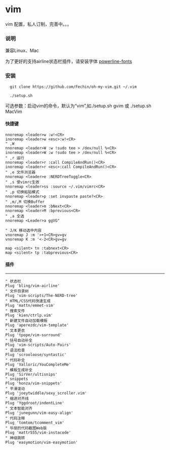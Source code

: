 vim
===
vim 配置，私人订制，完善中。。。

### 说明
兼容Linux、Mac

为了更好的支持airline状态栏插件，请安装字体 [powerline-fonts](https://github.com/Lokaltog/powerline-fonts)

### 安装

```
  git clone https://github.com/Fechin/oh-my-vim.git ~/.vim
```

```
  ./setup.sh
```
  可选参数：启动vim的命令，默认为“vim”,如./setup.sh gvim 或 ./setup.sh MacVim

#### 快捷键
```
nnoremap <leader>w :w!<CR>
inoremap <leader>w <esc>:w!<CR>
" ,W
nnoremap <leader>W :w !sudo tee > /dev/null %<CR>
inoremap <leader>W :w !sudo tee > /dev/null %<CR>
" ,r 运行
nnoremap <leader>r :call CompileAndRun()<CR>
inoremap <leader>r <esc>:call CompileAndRun()<CR>
" ,e 文件浏览器
nnoremap <leader>e :NERDTreeToggle<CR>
" ,s 使vimrc生效 
nnoremap <leader>ss :source ~/.vim/vimrc<CR>
" ,p 切换粘贴模式
nnoremap <leader>p :set invpaste paste?<CR>
" ,m/,M 切换Buffer
nnoremap <leader>m :bNext<CR>
nnoremap <leader>M :bprevious<CR>
" ,a 全选
nnoremap <Leader>a ggVG"

" J/K 移动选中内容
vnoremap J :m '>+1<CR>gv=gv
vnoremap K :m '<-2<CR>gv=gv

map <silent> tn :tabnext<CR>
map <silent> tp :tabprevious<CR>

```

#### 插件
---
```
" 状态栏 
Plug 'bling/vim-airline'
" 文件目录树
Plug 'vim-scripts/The-NERD-tree'
" HTML/CSS代码快速生成
Plug 'mattn/emmet-vim'
" 搜索文件
Plug 'kien/ctrlp.vim'
" 新建文件自动加载模板
Plug 'aperezdc/vim-template'
" 文本更衣
Plug 'tpope/vim-surround'
" 括号自动补全
Plug 'vim-scripts/Auto-Pairs'
" 语法检查
Plug 'scrooloose/syntastic'
" 代码补全
Plug 'Valloric/YouCompleteMe'
" 模板生成补全
Plug 'SirVer/ultisnips'
" snippets
Plug 'honza/vim-snippets'
" 平滑滚动
Plug 'joeytwiddle/sexy_scroller.vim'
" 缩进对齐线
Plug 'Yggdroot/indentLine'
" 文本智能对齐
Plug 'junegunn/vim-easy-align'
" 代码注释
Plug 'tomtom/tcomment_vim'
" 华丽的代码截图Web版
Plug 'mattr555/vim-instacode'
" 神级跳转
Plug 'easymotion/vim-easymotion'
```
